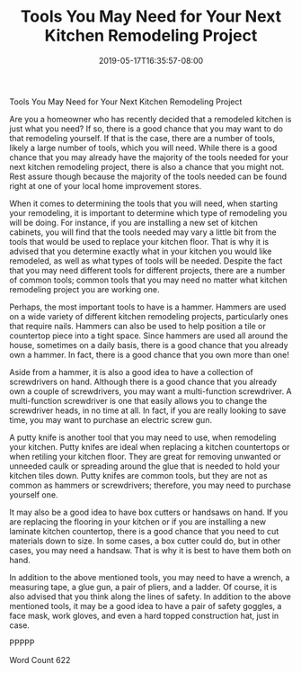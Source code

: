 ﻿---
title: "Tools You May Need for Your Next Kitchen Remodeling Project"
date: 2019-05-17T16:35:57-08:00
description: "Kitchen Remodeling Tips for Web Success"
featured_image: "/images/Kitchen Remodeling.jpg"
tags: ["Kitchen Remodeling"]
---

Tools You May Need for Your Next Kitchen Remodeling Project

Are you a homeowner who has recently decided that a remodeled kitchen is just what you need?  If so, there is a good chance that you may want to do that remodeling yourself.  If that is the case, there are a number of tools, likely a large number of tools, which you will need.  While there is a good chance that you may already have the majority of the tools needed for your next kitchen remodeling project, there is also a chance that you might not.  Rest assure though because the majority of the tools needed can be found right at one of your local home improvement stores.

When it comes to determining the tools that you will need, when starting your remodeling, it is important to determine which type of remodeling you will be doing. For instance, if you are installing a new set of kitchen cabinets, you will find that the tools needed may vary a little bit from the tools that would be used to replace your kitchen floor.  That is why it is advised that you determine exactly what in your kitchen you would like remodeled, as well as what types of tools will be needed.  Despite the fact that you may need different tools for different projects, there are a number of common tools; common tools that you may need no matter what kitchen remodeling project you are working one.

Perhaps, the most important tools to have is a hammer.  Hammers are used on a wide variety of different kitchen remodeling projects, particularly ones that require nails.  Hammers can also be used to help position a tile or countertop piece into a tight space.  Since hammers are used all around the house, sometimes on a daily basis, there is a good chance that you already own a hammer.  In fact, there is a good chance that you own more than one!

Aside from a hammer, it is also a good idea to have a collection of screwdrivers on hand. Although there is a good chance that you already own a couple of screwdrivers, you may want a multi-function screwdriver.  A multi-function screwdriver is one that easily allows you to change the screwdriver heads, in no time at all.  In fact, if you are really looking to save time, you may want to purchase an electric screw gun.  

A putty knife is another tool that you may need to use, when remodeling your kitchen.  Putty knifes are ideal when replacing a kitchen countertops or when retiling your kitchen floor.  They are great for removing unwanted or unneeded caulk or spreading around the glue that is needed to hold your kitchen tiles down.  Putty knifes are common tools, but they are not as common as hammers or screwdrivers; therefore, you may need to purchase yourself one.

It may also be a good idea to have box cutters or handsaws on hand.  If you are replacing the flooring in your kitchen or if you are installing a new laminate kitchen countertop, there is a good chance that you need to cut materials down to size. In some cases, a box cutter could do, but in other cases, you may need a handsaw. That is why it is best to have them both on hand. 

In addition to the above mentioned tools, you may need to have a wrench, a measuring tape, a glue gun, a pair of pliers, and a ladder.  Of course, it is also advised that you think along the lines of safety. In addition to the above mentioned tools, it may be a good idea to have a pair of safety goggles, a face mask, work gloves, and even a hard topped construction hat, just in case.

PPPPP

Word Count 622 

